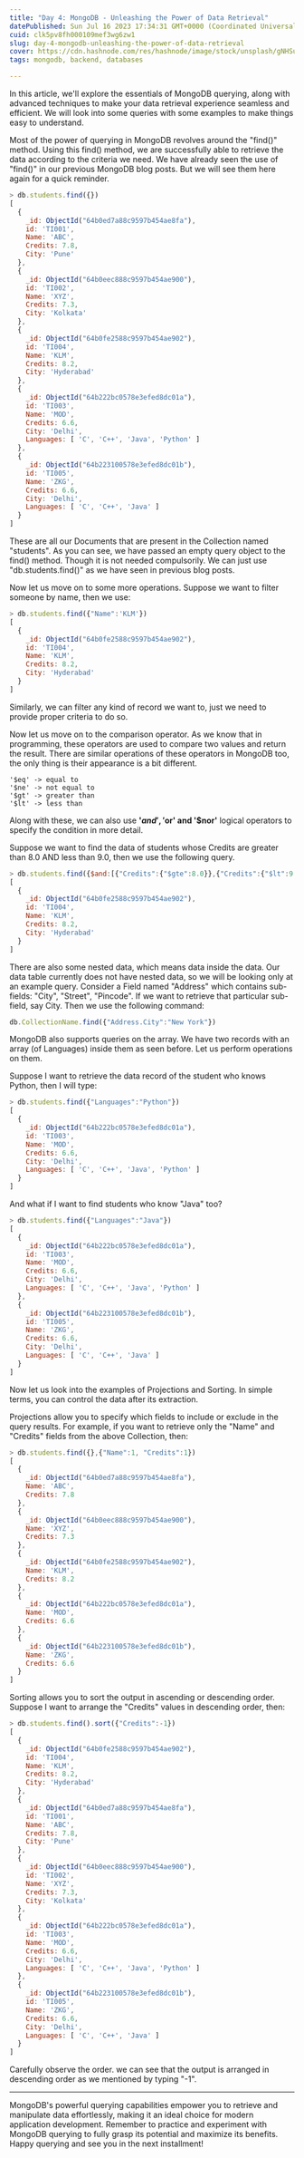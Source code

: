 ```yaml
---
title: "Day 4: MongoDB - Unleashing the Power of Data Retrieval"
datePublished: Sun Jul 16 2023 17:34:31 GMT+0000 (Coordinated Universal Time)
cuid: clk5pv8fh000109mef3wg6zw1
slug: day-4-mongodb-unleashing-the-power-of-data-retrieval
cover: https://cdn.hashnode.com/res/hashnode/image/stock/unsplash/gNHSuP7MZHw/upload/b6650caa3bec3e4d282df70b876b5748.jpeg
tags: mongodb, backend, databases

---
```


In this article, we'll explore the essentials of MongoDB querying, along with advanced techniques to make your data retrieval experience seamless and efficient. We will look into some queries with some examples to make things easy to understand.

Most of the power of querying in MongoDB revolves around the "find()" method. Using this find() method, we are successfully able to retrieve the data according to the criteria we need. We have already seen the use of "find()" in our previous MongoDB blog posts. But we will see them here again for a quick reminder.

```javascript
> db.students.find({})
[
  {
    _id: ObjectId("64b0ed7a88c9597b454ae8fa"),
    id: 'TI001',
    Name: 'ABC',
    Credits: 7.8,
    City: 'Pune'
  },
  {
    _id: ObjectId("64b0eec888c9597b454ae900"),
    id: 'TI002',
    Name: 'XYZ',
    Credits: 7.3,
    City: 'Kolkata'
  },
  {
    _id: ObjectId("64b0fe2588c9597b454ae902"),
    id: 'TI004',
    Name: 'KLM',
    Credits: 8.2,
    City: 'Hyderabad'
  },
  {
    _id: ObjectId("64b222bc0578e3efed8dc01a"),
    id: 'TI003',
    Name: 'MOD',
    Credits: 6.6,
    City: 'Delhi',
    Languages: [ 'C', 'C++', 'Java', 'Python' ]
  },
  {
    _id: ObjectId("64b223100578e3efed8dc01b"),
    id: 'TI005',
    Name: 'ZKG',
    Credits: 6.6,
    City: 'Delhi',
    Languages: [ 'C', 'C++', 'Java' ]
  }
]
```

These are all our Documents that are present in the Collection named "students". As you can see, we have passed an empty query object to the find() method. Though it is not needed compulsorily. We can just use "db.students.find()" as we have seen in previous blog posts.

Now let us move on to some more operations. Suppose we want to filter someone by name, then we use:

```javascript
> db.students.find({"Name":'KLM'})
[
  {
    _id: ObjectId("64b0fe2588c9597b454ae902"),
    id: 'TI004',
    Name: 'KLM',
    Credits: 8.2,
    City: 'Hyderabad'
  }
]
```

Similarly, we can filter any kind of record we want to, just we need to provide proper criteria to do so.

Now let us move on to the comparison operator. As we know that in programming, these operators are used to compare two values and return the result. There are similar operations of these operators in MongoDB too, the only thing is their appearance is a bit different.

```plaintext
'$eq' -> equal to
'$ne' -> not equal to
'$gt' -> greater than
'$lt' -> less than
```

Along with these, we can also use **'$and', '$or' and '$nor'** logical operators to specify the condition in more detail.

Suppose we want to find the data of students whose Credits are greater than 8.0 AND less than 9.0, then we use the following query.

```javascript
> db.students.find({$and:[{"Credits":{"$gte":8.0}},{"Credits":{"$lt":9.0}}]})
[
  {
    _id: ObjectId("64b0fe2588c9597b454ae902"),
    id: 'TI004',
    Name: 'KLM',
    Credits: 8.2,
    City: 'Hyderabad'
  }
]
```

There are also some nested data, which means data inside the data. Our data table currently does not have nested data, so we will be looking only at an example query. Consider a Field named "Address" which contains sub-fields: "City", "Street", "Pincode". If we want to retrieve that particular sub-field, say City. Then we use the following command:

```javascript
db.CollectionName.find({"Address.City":"New York"})
```

MongoDB also supports queries on the array. We have two records with an array (of Languages) inside them as seen before. Let us perform operations on them.

Suppose I want to retrieve the data record of the student who knows Python, then I will type:

```javascript
> db.students.find({"Languages":"Python"})
[
  {
    _id: ObjectId("64b222bc0578e3efed8dc01a"),
    id: 'TI003',
    Name: 'MOD',
    Credits: 6.6,
    City: 'Delhi',
    Languages: [ 'C', 'C++', 'Java', 'Python' ]
  }
]
```

And what if I want to find students who know "Java" too?

```javascript
> db.students.find({"Languages":"Java"})
[
  {
    _id: ObjectId("64b222bc0578e3efed8dc01a"),
    id: 'TI003',
    Name: 'MOD',
    Credits: 6.6,
    City: 'Delhi',
    Languages: [ 'C', 'C++', 'Java', 'Python' ]
  },
  {
    _id: ObjectId("64b223100578e3efed8dc01b"),
    id: 'TI005',
    Name: 'ZKG',
    Credits: 6.6,
    City: 'Delhi',
    Languages: [ 'C', 'C++', 'Java' ]
  }
]
```

Now let us look into the examples of Projections and Sorting. In simple terms, you can control the data after its extraction.

Projections allow you to specify which fields to include or exclude in the query results. For example, if you want to retrieve only the "Name" and "Credits" fields from the above Collection, then:

```javascript
> db.students.find({},{"Name":1, "Credits":1})
[
  {
    _id: ObjectId("64b0ed7a88c9597b454ae8fa"),
    Name: 'ABC',
    Credits: 7.8
  },
  {
    _id: ObjectId("64b0eec888c9597b454ae900"),
    Name: 'XYZ',
    Credits: 7.3
  },
  {
    _id: ObjectId("64b0fe2588c9597b454ae902"),
    Name: 'KLM',
    Credits: 8.2
  },
  {
    _id: ObjectId("64b222bc0578e3efed8dc01a"),
    Name: 'MOD',
    Credits: 6.6
  },
  {
    _id: ObjectId("64b223100578e3efed8dc01b"),
    Name: 'ZKG',
    Credits: 6.6
  }
]
```

Sorting allows you to sort the output in ascending or descending order. Suppose I want to arrange the "Credits" values in descending order, then:

```javascript
> db.students.find().sort({"Credits":-1})
[
  {
    _id: ObjectId("64b0fe2588c9597b454ae902"),
    id: 'TI004',
    Name: 'KLM',
    Credits: 8.2,
    City: 'Hyderabad'
  },
  {
    _id: ObjectId("64b0ed7a88c9597b454ae8fa"),
    id: 'TI001',
    Name: 'ABC',
    Credits: 7.8,
    City: 'Pune'
  },
  {
    _id: ObjectId("64b0eec888c9597b454ae900"),
    id: 'TI002',
    Name: 'XYZ',
    Credits: 7.3,
    City: 'Kolkata'
  },
  {
    _id: ObjectId("64b222bc0578e3efed8dc01a"),
    id: 'TI003',
    Name: 'MOD',
    Credits: 6.6,
    City: 'Delhi',
    Languages: [ 'C', 'C++', 'Java', 'Python' ]
  },
  {
    _id: ObjectId("64b223100578e3efed8dc01b"),
    id: 'TI005',
    Name: 'ZKG',
    Credits: 6.6,
    City: 'Delhi',
    Languages: [ 'C', 'C++', 'Java' ]
  }
]
```

Carefully observe the order. we can see that the output is arranged in descending order as we mentioned by typing "-1".

---

MongoDB's powerful querying capabilities empower you to retrieve and manipulate data effortlessly, making it an ideal choice for modern application development. Remember to practice and experiment with MongoDB querying to fully grasp its potential and maximize its benefits. Happy querying and see you in the next installment!